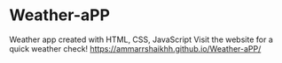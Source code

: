 # Weather-aPP
Weather app created with HTML, CSS, JavaScript 
Visit the website for a quick weather check! https://ammarrshaikhh.github.io/Weather-aPP/
